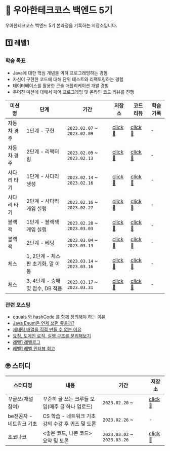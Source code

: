 # 🚀 우아한테크코스 백엔드 5기 

우아한테크코스 백엔드 5기 본과정을 기록하는 저장소입니다.

## 1️⃣ 레벨1
### 학습 목표
- Java에 대한 핵심 개념을 익혀 프로그래밍하는 경험
- 자신이 구현한 코드에 대해 단위 테스트와 리팩토링하는 경험
- 데이터베이스를 활용한 콘솔 애플리케이션 개발 경험
- 주어진 미션에 대해서 페어 프로그래밍 및 온라인 코드 리뷰를 진행

| 미션명 | 단계 | 기간 | 저장소 | 코드 리뷰 | 학습 기록 |  
| - | - | - | - | - | - |
| 자동차 경주 | 1단계 - 구현 | `2023.02.07` ~ `2023.02.09` | [click 🔗](https://github.com/yoondgu/java-racingcar/tree/step1) | [click 🔗](https://github.com/woowacourse/java-racingcar/pull/452) | - |
| 자동차 경주 | 2단계 - 리팩터링 | `2023.02.09` ~ `2023.02.13` | [click 🔗](https://github.com/yoondgu/java-racingcar/tree/step2) | [click 🔗](https://github.com/woowacourse/java-racingcar/pull/568) | - |
| 사다리 타기 | 1단계 - 사다리 생성 | `2023.02.14` ~ `2023.02.16` | [click 🔗](https://github.com/yoondgu/java-ladder/tree/step1) | [click 🔗](https://github.com/woowacourse/java-ladder/pull/76) | - |
| 사다리 타기 | 2단계 - 사다리 게임 실행 | `2023.02.16` ~ `2023.02.27` | [click 🔗](https://github.com/yoondgu/java-ladder/tree/step2) | [click 🔗](https://github.com/woowacourse/java-ladder/pull/217) | - |
| 블랙잭 | 1단계 - 블랙잭 게임 실행 | `2023.02.28` ~ `2023.03.03` | [click 🔗](https://github.com/yoondgu/java-blackjack/tree/step1) | [click 🔗](https://github.com/woowacourse/java-blackjack/pull/414) | - |
| 블랙잭 | 2단계 - 베팅 | `2023.03.04` ~ `2023.03.13` | [click 🔗](https://github.com/yoondgu/java-blackjack/tree/step2) | [click 🔗](https://github.com/woowacourse/java-blackjack/pull/525) | - |
| 체스 | 1, 2단계 - 체스판 초기화, 말 이동 | `2023.03.14` ~ `2023.03.16` | [click 🔗](https://github.com/yoondgu/java-chess/tree/step1) | [click 🔗](https://github.com/woowacourse/java-chess/pull/454) | - |
| 체스 | 3, 4단계 - 승패 및 점수, DB 적용 | `2023.03.17` ~ `2023.03.31` | [click 🔗](https://github.com/yoondgu/java-chess/tree/step2) | [click 🔗](https://github.com/woowacourse/java-chess/pull/566) | - |

### 관련 포스팅
- [equals 와 hashCode 를 함께 정의해야 하는 이유](https://velog.io/@yoondgu/equals-%EC%99%80-hashcode-%EB%A5%BC-%ED%95%A8%EA%BB%98-%EC%A0%95%EC%9D%98%ED%95%B4%EC%95%BC-%ED%95%98%EB%8A%94-%EC%9D%B4%EC%9C%A0)
- [Java Enum은 언제 쓰면 좋을까?](https://velog.io/@yoondgu/Java-Enum%EC%9D%80-%EC%96%B8%EC%A0%9C-%EC%93%B0%EB%A9%B4-%EC%A2%8B%EC%9D%84%EA%B9%8C)
- [제네릭 배열을 직접 만들 수 없는 이유](https://velog.io/@yoondgu/%EC%A0%9C%EB%84%A4%EB%A6%AD-%EB%B0%B0%EC%97%B4%EC%9D%84-%EC%A7%81%EC%A0%91-%EB%A7%8C%EB%93%A4-%EC%88%98-%EC%97%86%EB%8A%94-%EC%9D%B4%EC%9C%A0)
- [요청, 도메인 로직, 실행 구조를 분리해보기](https://velog.io/@yoondgu/%EC%9A%94%EC%B2%AD-%EB%8F%84%EB%A9%94%EC%9D%B8-%EB%A1%9C%EC%A7%81-%EC%8B%A4%ED%96%89-%EA%B5%AC%EC%A1%B0%EB%A5%BC-%EB%B6%84%EB%A6%AC%ED%95%B4%EB%B3%B4%EA%B8%B0)
- [레벨1 레벨로그](https://velog.io/@yoondgu/%EB%A0%88%EB%B2%A81-%EB%A0%88%EB%B2%A8%EB%A1%9C%EA%B7%B8)
- [레벨1 레벨 인터뷰 회고](https://velog.io/@yoondgu/%EB%A0%88%EB%B2%A81-%EB%A0%88%EB%B2%A8-%EC%9D%B8%ED%84%B0%EB%B7%B0-%ED%9A%8C%EA%B3%A0)


## 🤓 스터디
| 스터디명 | 내용 | 기간 | 저장소 |  
| - | - | - | - |
| 꾸글쓰(채널 참여) | 꾸준히 글 쓰는 크루들 모임(매주 글 하나 업로드)  | `2023.02.20` ~ | [click 🔗](https://github.com/woowacourse-study/Gugles) |
| be전공자 - 네트워크 기초 | CS 학습 - 네트워크 기초 강의 수강 후 퀴즈 및 토론 | `2023.02.26` ~ | - |
| 조코나코 | <좋은 코드, 나쁜 코드> 요약 및 토론 | `2023.03.02` ~ `2023.03.26` | [click 🔗](https://github.com/woowacourse-study/2023-read-joconaco) |
